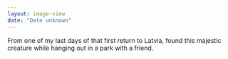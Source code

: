 ```yaml
---
layout: image-view
date: "Date unknown"
---
```

From one of my last days of that first return to Latvia, found this majestic creature while hanging out in a park with a friend.